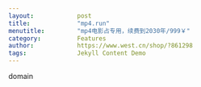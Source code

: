 ```yaml
---
layout:            post
title:             "mp4.run"
menutitle:         "mp4电影占专用，续费到2030年/999￥"
category:          Features
author:            https://www.west.cn/shop/?861298
tags:              Jekyll Content Demo
---
```


domain
